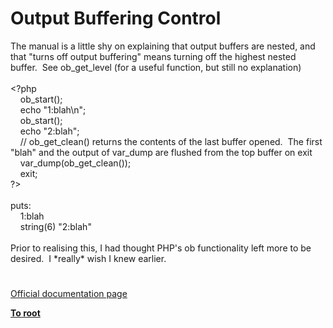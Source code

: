 # Output Buffering Control




<div class="phpcode"><span class="html">
The manual is a little shy on explaining that output buffers are nested, and that &quot;turns off output buffering&quot; means turning off the highest nested buffer.&#xA0; See ob_get_level (for a useful function, but still no explanation)
<br>
<br><span class="default">&lt;?php
<br>&#xA0; &#xA0; ob_start</span><span class="keyword">();
<br>&#xA0; &#xA0; echo </span><span class="string">&quot;1:blah\n&quot;</span><span class="keyword">;
<br>&#xA0; &#xA0; </span><span class="default">ob_start</span><span class="keyword">();
<br>&#xA0; &#xA0; echo </span><span class="string">&quot;2:blah&quot;</span><span class="keyword">;
<br>&#xA0; &#xA0; </span><span class="comment">// ob_get_clean() returns the contents of the last buffer opened.&#xA0; The first &quot;blah&quot; and the output of var_dump are flushed from the top buffer on exit
<br>&#xA0; &#xA0; </span><span class="default">var_dump</span><span class="keyword">(</span><span class="default">ob_get_clean</span><span class="keyword">());
<br>&#xA0; &#xA0; exit;
<br></span><span class="default">?&gt;
<br></span>
<br>puts:
<br>&#xA0; &#xA0; 1:blah
<br>&#xA0; &#xA0; string(6) &quot;2:blah&quot;
<br>
<br>Prior to realising this, I had thought PHP&apos;s ob functionality left more to be desired.&#xA0; I *really* wish I knew earlier.</span>
</div>
  

#

[Official documentation page](https://www.php.net/manual/en/book.outcontrol.php)

**[To root](/README.md)**